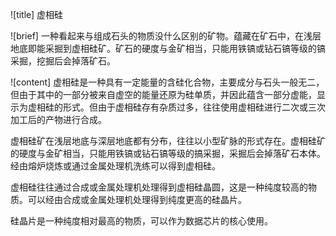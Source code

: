 ![title]
虚相硅

![brief]
一种看起来与组成石头的物质没什么区别的矿物。蕴藏在矿石中，在浅层地底即能采掘到虚相硅矿。矿石的硬度与金矿相当，只能用铁镐或钻石镐等级的镐采掘，挖掘后会掉落矿石。

![content]
虚相硅是一种具有一定能量的含硅化合物，主要成分与石头一般无二，但由于其中的一部分被来自虚空的能量还原为硅单质，并因此蕴含一部分虚能，显示为虚相硅的形式。但由于虚相硅存有杂质过多，往往使用虚相硅进行二次或三次加工后的产物进行合成。

虚相硅矿在浅层地底与深层地底都有分布，往往以小型矿脉的形式存在。虚相硅矿的硬度与金矿相当，只能用铁镐或钻石镐等级的搞采掘，采掘后会掉落矿石本体。经由熔炉烧炼或通过金属处理机洗练可以得到虚相硅。

虚相硅往往通过合成或金属处理机处理得到虚相硅晶圆，这是一种纯度较高的物质。可以经由合成或金属处理机处理得到纯度更高的硅晶片。

硅晶片是一种纯度相对最高的物质，可以作为数据芯片的核心使用。